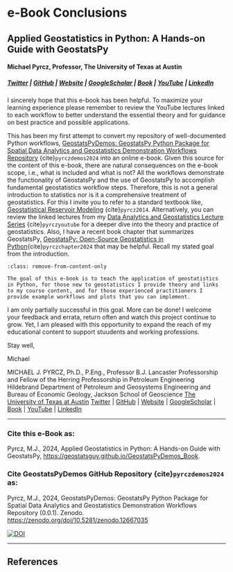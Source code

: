 # e-Book Conclusions

## Applied Geostatistics in Python: A Hands-on Guide with GeostatsPy 

#### Michael Pyrcz, Professor, The University of Texas at Austin 

##### [Twitter](https://twitter.com/geostatsguy) | [GitHub](https://github.com/GeostatsGuy) | [Website](http://michaelpyrcz.com) | [GoogleScholar](https://scholar.google.com/citations?user=QVZ20eQAAAAJ&hl=en&oi=ao) | [Book](https://www.amazon.com/Geostatistical-Reservoir-Modeling-Michael-Pyrcz/dp/0199731446) | [YouTube](https://www.youtube.com/channel/UCLqEr-xV-ceHdXXXrTId5ig)  | [LinkedIn](https://www.linkedin.com/in/michael-pyrcz-61a648a1)

I sincerely hope that this e-book has been helpful. To maximize your learning experience please remember to review the YouTube lectures linked to each workflow to better understand the essential theory and for guidance on best practice and possible applications.

This has been my first attempt to convert my repository of well-documented Python workflows, [GeostatsPyDemos: GeostatsPy Python Package for Spatial Data Analytics and Geostatistics Demonstration Workflows Repository](https://github.com/GeostatsGuy/GeostatsPyDemos) {cite}`pyrczdemos2024` into an online e-book. Given this source for the content of this e-book, there are natural consequences on the e-book scope, i.e., what is included and what is not? All the workflows demonstrate the functionality of GeostatsPy and the use of GeostatsPy to accomplish fundamental geostatistics workflow steps. Therefore, this is not a general introduction to statistics nor is it a comprehensive treatment of geostatistics. For this I invite you to refer to a standard textbook like, [Geostatistical Reservoir Modeling](https://a.co/d/4tspALH) {cite}`pyrcz2014`. Alternatively, you can review the linked lectures from my [Data Analytics and Geostatistics Lecture Series](https://youtube.com/playlist?list=PLG19vXLQHvSB-D4XKYieEku9GQMQyAzjJ&si=zBls7dCMaYLzraoe) {cite}`pyrczyoutube` for a deeper dive into the theory and practice of geostatistics. Also, I have a recent book chapter that summarizes GeostatsPy, [GeostatsPy: Open-Source Geostatistics in Python](https://www.intechopen.com/online-first/89590){cite}`pyrczchapter2024` that may be helpful. Recall my stated goal from the introduction.

```{admonition} Welcome!
:class: remove-from-content-only

The goal of this e-book is to teach the application of geostatistics in Python, for those new to geostatistics I provide theory and links to my course content, and for those experienced practitioners I provide example workflows and plots that you can implement.
```

I am only partially successful in this goal. More can be done! I welcome your feedback and errata, return often and watch this project continue to grow. Yet, I am pleased with this opportunity to expand the reach of my educational content to support stuudents and working professions. 

Stay well, 

Michael

MICHAEL J. PYRCZ, Ph.D., P.Eng., Professor
B.J. Lancaster Professorship and Fellow of the Herring Professorship in Petroleum Engineering
Hildebrand Department of Petroleum and Geosystems Engineering and Bureau of Economic Geology, Jackson School of Geoscience
[The University of Texas at Austin](www.pge.utexas.edu)
[Twitter](https://twitter.com/geostatsguy) | [GitHub](https://github.com/GeostatsGuy) | [Website](http://michaelpyrcz.com) | [GoogleScholar](https://scholar.google.com/citations?user=QVZ20eQAAAAJ&hl=en&oi=ao) | [Book](https://www.amazon.com/Geostatistical-Reservoir-Modeling-Michael-Pyrcz/dp/0199731446) | [YouTube](https://www.youtube.com/channel/UCLqEr-xV-ceHdXXXrTId5ig)  | [LinkedIn](https://www.linkedin.com/in/michael-pyrcz-61a648a1)

***

### Cite this e-Book as:

Pyrcz, M.J., 2024, Applied Geostatistics in Python: A Hands-on Guide with GeostatsPy, https://geostatsguy.github.io/GeostatsPyDemos_Book.

### Cite GeostatsPyDemos GitHub Repository {cite}`pyrczdemos2024` as:

Pyrcz, M.J., 2024, GeostatsPyDemos: GeostatsPy Python Package for Spatial Data Analytics and Geostatistics Demonstration Workflows Repository (0.0.1). Zenodo. https://zenodo.org/doi/10.5281/zenodo.12667035

[![DOI](https://zenodo.org/badge/777871341.svg)](https://zenodo.org/doi/10.5281/zenodo.12667035)

***

## References

```{bibliography}
```

